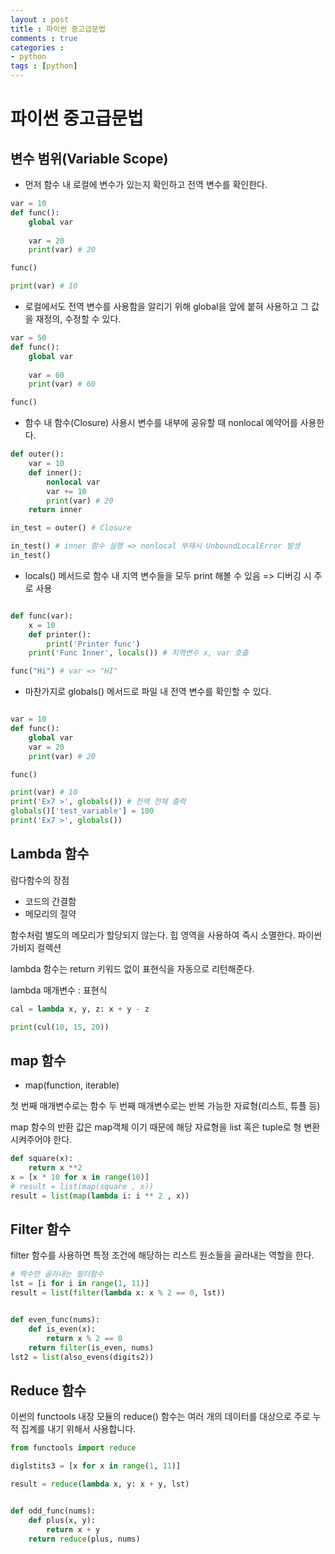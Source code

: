 ```yaml
---
layout : post
title : 파이썬 중고급문법
comments : true
categories : 
- python
tags : [python]
---
```

# 파이썬 중고급문법


## 변수 범위(Variable Scope)


- 먼저 함수 내 로컬에 변수가 있는지 확인하고 전역 변수를 확인한다.

```python
var = 10
def func():
    global var     
                 
    var = 20       
    print(var) # 20

func()    

print(var) # 10

```

- 로컬에서도 전역 변수를 사용함을 알리기 위해 global을 앞에 붙혀 사용하고 그 값을 재정의, 수정할 수 있다.

```python
var = 50
def func():
    global var     
                 
    var = 60       
    print(var) # 60

func()    

```

- 함수 내 함수(Closure) 사용시 변수를 내부에 공유할 때 nonlocal 예약어를 사용한다.

```python
def outer():
    var = 10
    def inner():
        nonlocal var    
        var += 10
        print(var) # 20
    return inner

in_test = outer() # Closure

in_test() # inner 함수 실행 => nonlocal 부재시 UnboundLocalError 발생
in_test()         

```

- locals() 메서드로 함수 내 지역 변수들을 모두 print 해볼 수 있음 => 디버깅 시 주로 사용

```python

def func(var): 
    x = 10 
    def printer():
        print('Printer func') 
    print('Func Inner', locals()) # 지역변수 x, var 호출

func("Hi") # var => "HI"

```

- 마찬가지로 globals() 메서드로 파일 내 전역 변수를 확인할 수 있다.

```python

var = 10
def func():
    global var     
    var = 20       
    print(var) # 20

func()    

print(var) # 10
print('Ex7 >', globals()) # 전역 전체 출력
globals()['test_variable'] = 100
print('Ex7 >', globals())

```

## Lambda 함수

람다함수의 장점
- 코드의 간결함 
- 메모리의 절약

함수처럼 별도의 메모리가 할당되지 않는다.
힙 영역을 사용하여 즉시 소멸한다.
파이썬 가비지 컬렉션

lambda 함수는 return 키워드 없이 표현식을 자동으로 리턴해준다.

lambda 매개변수 : 표현식

```python
cal = lambda x, y, z: x + y - z

print(cul(10, 15, 20))
```

## map 함수

- map(function, iterable)

첫 번째 매개변수로는 함수
두 번째 매개변수로는 반복 가능한 자료형(리스트, 튜플 등)

map 함수의 반환 값은 map객체 이기 때문에 해당 자료형을 list 혹은 tuple로 형 변환시켜주어야 한다.
```python
def square(x):
    return x **2
x = [x * 10 for x in range(10)]
# result = list(map(square , x))
result = list(map(lambda i: i ** 2 , x))

```

## Filter 함수

filter 함수를 사용하면 특정 조건에 해당하는 리스트 원소들을 골라내는 역할을 한다.

```python
# 짝수만 골라내는 필터함수
lst = [i for i in range(1, 11)]
result = list(filter(lambda x: x % 2 == 0, lst))


def even_func(nums):
    def is_even(x):
        return x % 2 == 0
    return filter(is_even, nums)
lst2 = list(also_evens(digits2))
```

## Reduce 함수

이썬의 functools 내장 모듈의 reduce() 함수는 여러 개의 데이터를 대상으로 주로 누적 집계를 내기 위해서 사용합니다.

```python
from functools import reduce

diglstits3 = [x for x in range(1, 11)]

result = reduce(lambda x, y: x + y, lst)


def odd_func(nums):
    def plus(x, y):
        return x + y
    return reduce(plus, nums)

```

